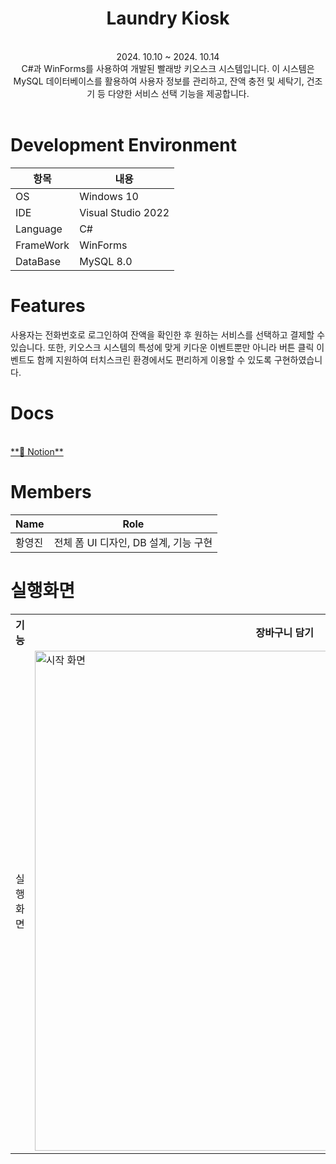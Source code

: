 <div align="center">
<h1>Laundry Kiosk</h1>

<br>
 2024. 10.10 ~ 2024. 10.14 <br>
 C#과 WinForms를 사용하여 개발된 빨래방 키오스크 시스템입니다. 이 시스템은 MySQL 데이터베이스를 활용하여 사용자 정보를 관리하고, 잔액 충전 및 세탁기, 건조기 등 다양한 서비스 선택 기능을 제공합니다.

<br>
<br>
</div>

# **Development Environment**

| 항목 | 내용 |
| --- | --- |
| OS | Windows 10 |
| IDE | Visual Studio 2022 |
| Language | C# |
| FrameWork | WinForms |
| DataBase | MySQL 8.0 |

# **Features**

사용자는 전화번호로 로그인하여 잔액을 확인한 후 원하는 서비스를 선택하고 결제할 수 있습니다. 또한, 키오스크 시스템의 특성에 맞게 키다운 이벤트뿐만 아니라 버튼 클릭 이벤트도 함께 지원하여 터치스크린 환경에서도 편리하게 이용할 수 있도록 구현하였습니다.
# Docs 

<br>
<a href="https://nonchalant-practice-d82.notion.site/C-WinForms-1a643edb387c801b8c89e3423eaa64ca?pvs=4"> **📒 Notion**
</a> 



# Members

| Name | Role |
| --- | --- |
| 황영진 | 전체 폼 UI 디자인, DB 설계, 기능 구현 |



# 실행화면

<table>
  <tr>
    <th> 기능 </th>
    <th>장바구니 담기</th>
    <th>장바구니 상품 교환</th>
    <th>상품 교환하기</th>
    <th>상품 반품하기</th>
    <th>상품 결제하기</th>
    <th colspan=2>관리자 모드</th>
  </tr>


  <tr height="500" width="500">
     <td> 실행 화면 </td>
    <td><img src="" alt="시작 화면" width=800 ></td>
    <td><img src="" alt="회원 가입" width=800 ></td>
    <td><img src="" alt="로그인" width=800 ></td>
    <td><img src="" alt="메인 화면" width=800 ></td>
    <td><img src="" alt="금액 충전" width=500 ></td>
    <td>
      <img src="" alt="세탁기 선택"  width=500 >
    </td>
   <td>
     <img src="" alt="세탁 메뉴 선택"  width=500 >
   </td>
  </tr>
</table>







